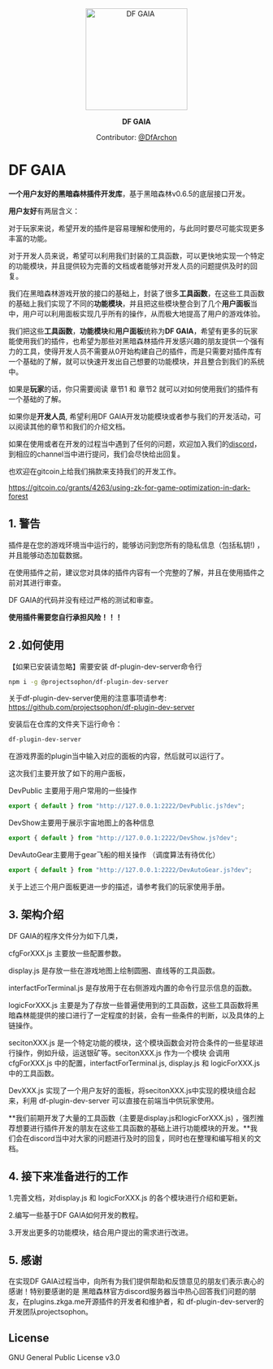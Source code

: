 <div align="center">
	<img width="200" src="https://user-images.githubusercontent.com/25214732/171180699-93dcd410-d594-4627-bbff-d139597b0617.png" alt="DF GAIA">
</div>

<p align="center">
	<b>DF GAIA</b>
</p>

<p align="center">
  Contributor: <a href="https://twitter.com/DfArchon">@DfArchon</a>
</p>

# DF GAIA

**一个用户友好的黑暗森林插件开发库**，基于黑暗森林v0.6.5的底层接口开发。

**用户友好**有两层含义：

对于玩家来说，希望开发的插件是容易理解和使用的，与此同时要尽可能实现更多丰富的功能。

对于开发人员来说，希望可以利用我们封装的工具函数，可以更快地实现一个特定的功能模块，并且提供较为完善的文档或者能够对开发人员的问题提供及时的回复。

我们在黑暗森林游戏开放的接口的基础上，封装了很多**工具函数**，在这些工具函数的基础上我们实现了不同的**功能模块**，并且把这些模块整合到了几个**用户面板**当中，用户可以利用面板实现几乎所有的操作，从而极大地提高了用户的游戏体验。

我们把这些**工具函数**，**功能模块**和**用户面板**统称为**DF GAIA**，希望有更多的玩家能使用我们的插件，也希望为那些对黑暗森林插件开发感兴趣的朋友提供一个强有力的工具，使得开发人员不需要从0开始构建自己的插件，而是只需要对插件库有一个基础的了解，就可以快速开发出自己想要的功能模块，并且整合到我们的系统中。



如果是**玩家**的话，你只需要阅读 章节1 和 章节2 就可以对如何使用我们的插件有一个基础的了解。

如果你是**开发人员**, 希望利用DF GAIA开发功能模块或者参与我们的开发活动，可以阅读其他的章节和我们的介绍文档。

如果在使用或者在开发的过程当中遇到了任何的问题，欢迎加入我们的[discord](https://discord.gg/XkudXPAWZF)，到相应的channel当中进行提问，我们会尽快给出回复。

也欢迎在gitcoin上给我们捐款来支持我们的开发工作。

https://gitcoin.co/grants/4263/using-zk-for-game-optimization-in-dark-forest

## 1. 警告

插件是在您的游戏环境当中运行的，能够访问到您所有的隐私信息（包括私钥!) ，并且能够动态加载数据。

在使用插件之前，建议您对具体的插件内容有一个完整的了解，并且在使用插件之前对其进行审查。

DF GAIA的代码并没有经过严格的测试和审查。

 **使用插件需要您自行承担风险！！！**

## 2 .如何使用

【如果已安装请忽略】需要安装 df-plugin-dev-server命令行

```bash
npm i -g @projectsophon/df-plugin-dev-server
```

关于df-plugin-dev-server使用的注意事项请参考: https://github.com/projectsophon/df-plugin-dev-server

安装后在仓库的文件夹下运行命令：

```bash
df-plugin-dev-server
```

在游戏界面的plugin当中输入对应的面板的内容，然后就可以运行了。

这次我们主要开放了如下的用户面板，

DevPublic 主要用于用户常用的一些操作

```js
export { default } from "http://127.0.0.1:2222/DevPublic.js?dev";
```

DevShow主要用于展示宇宙地图上的各种信息

```js
export { default } from "http://127.0.0.1:2222/DevShow.js?dev";
```

DevAutoGear主要用于gear飞船的相关操作 （调度算法有待优化）

```js
export { default } from "http://127.0.0.1:2222/DevAutoGear.js?dev";
```

关于上述三个用户面板更进一步的描述，请参考我们的玩家使用手册。



## 3. 架构介绍

DF GAIA的程序文件分为如下几类，

cfgForXXX.js 主要放一些配置参数。

display.js 是存放一些在游戏地图上绘制圆圈、直线等的工具函数。

interfactForTerminal.js 是存放用于在右侧游戏内置的命令行显示信息的函数。

logicForXXX.js 主要是为了存放一些普遍使用到的工具函数，这些工具函数将黑暗森林能提供的接口进行了一定程度的封装，会有一些条件的判断，以及具体的上链操作。

secitonXXX.js 是一个特定功能的模块，这个模块函数会对符合条件的一些星球进行操作，例如升级，运送银矿等。secitonXXX.js 作为一个模块 会调用cfgForXXX.js 中的配置，interfactForTerminal.js, display.js 和 logicForXXX.js中的工具函数。

DevXXX.js 实现了一个用户友好的面板，将secitonXXX.js中实现的模块组合起来，利用 df-plugin-dev-server 可以直接在前端当中供玩家使用。



**我们前期开发了大量的工具函数（主要是display.js和logicForXXX.js) ，强烈推荐想要进行插件开发的朋友在这些工具函数的基础上进行功能模块的开发。**我们会在discord当中对大家的问题进行及时的回复，同时也在整理和编写相关的文档。



## 4. 接下来准备进行的工作

1.完善文档，对display.js 和 logicForXXX.js 的各个模块进行介绍和更新。

2.编写一些基于DF GAIA如何开发的教程。

3.开发出更多的功能模块，结合用户提出的需求进行改进。



## 5. 感谢

在实现DF GAIA过程当中，向所有为我们提供帮助和反馈意见的朋友们表示衷心的感谢！特别要感谢的是 黑暗森林官方discord服务器当中热心回答我们问题的朋友，在plugins.zkga.me开源插件的开发者和维护者，和 df-plugin-dev-server的开发团队projectsophon。



## License

GNU General Public License v3.0





